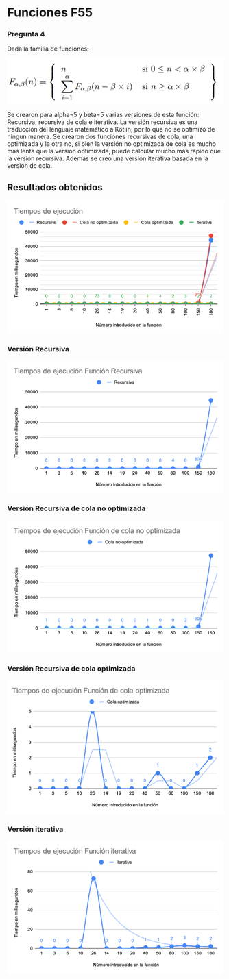 # Funciones F55
### Pregunta 4
Dada la familia de funciones:

<img src="funciones.jpg" alt="fun"/>

Se crearon para alpha=5 y beta=5 varias versiones de esta función: Recursiva, recursiva de cola e iterativa.
La versión recursiva es una traducción del lenguaje matemático a Kotlin, por lo que no se optimizó de ningun manera. Se crearon dos funciones recursivas de cola, una optimizada y la otra no, si bien la versión no optimizada de cola es mucho más lenta que la versión optimizada, puede calcular mucho más rápido que la versión recursiva. Además se creó una versión iterativa basada en la versión de cola.

## Resultados obtenidos

<img src="todos.png" alt="resultado"/>

### Versión Recursiva

<img src="recursiva.png" alt="resultado"/>

### Versión Recursiva de cola no optimizada

<img src="cola no optimizada.png" alt="resultado"/>

### Versión Recursiva de cola optimizada

<img src="cola optimizada.png" alt="resultado"/>

### Versión iterativa

<img src="iterativa.png" alt="resultado"/>
